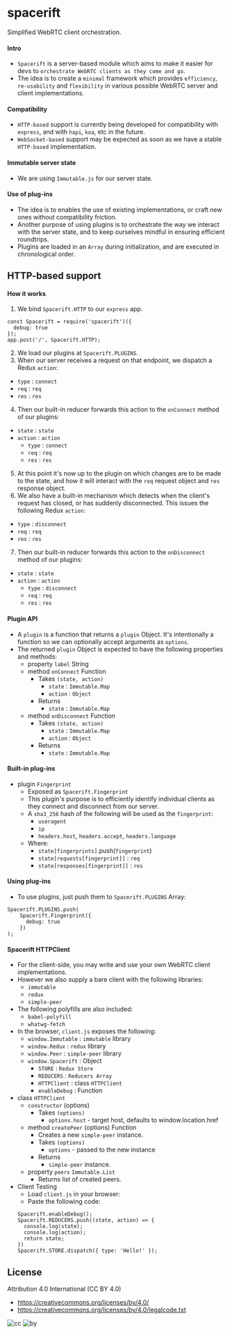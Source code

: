 # spacerift
Simplified WebRTC client orchestration.

#### Intro
* `Spacerift` is a server-based module which aims to make it easier for devs to `orchestrate WebRTC clients as they come and go`.
* The idea is to create a `minimal` framework which provides `efficiency`, `re-usability` and `flexibility` in various possible WebRTC server and client implementations.

#### Compatibility
* `HTTP-based` support is currently being developed for compatibility with `express`, and with `hapi`, `koa`, etc in the future.
* `WebSocket-based` support may be expected as soon as we have a stable `HTTP-based` implementation.

#### Immutable server state
* We are using `Immutable.js` for our server state.

#### Use of plug-ins
* The idea is to enables the use of existing implementations, or craft new ones without compatibility friction.
* Another purpose of using plugins is to orchestrate the way we interact with the server state, and to keep ourselves mindful in ensuring efficient roundtrips.
* Plugins are loaded in an `Array` during initialization, and are executed in chronological order.

## HTTP-based support

#### How it works

1. We bind `Spacerift.HTTP` to our `express` app.
```
const Spacerift = require('spacerift')({
  debug: true
});
app.post('/', Spacerift.HTTP);
```
2. We load our plugins at `Spacerift.PLUGINS`.
3. When our server receives a request on that endpoint, we dispatch a Redux `action`:
  * `type` : `connect`
  * `req` : `req`
  * `res` : `res`
4. Then our built-in reducer forwards this action to the `onConnect` method of our plugins:
  * `state` : `state`
  * `action` : `action`
    * `type` : `connect`
    * `req` : `req`
    * `res` : `res`
5. At this point it's now up to the plugin on which changes are to be made to the state, and how it will interact with the `req` request object and `res` response object.
6. We also have a built-in mechanism which detects when the client's request has closed, or has suddenly disconnected. This issues the following Redux `action`:
  * `type` : `disconnect`
  * `req` : `req`
  * `res` : `res`
7. Then our built-in reducer forwards this action to the `onDisconnect` method of our plugins:
  * `state` : `state`
  * `action` : `action`
    * `type` : `disconnect`
    * `req` : `req`
    * `res` : `res`

#### Plugin API

* A `plugin` is a function that returns a `plugin` Object. It's intentionally a function so we can optionally accept arguments as `options`.
* The returned `plugin` Object is expected to have the following properties and methods:
  * property `label` String
  * method `onConnect` Function
    * Takes `(state, action)`
      * `state` : `Immutable.Map`
      * `action` : `Object`
    * Returns
      * `state` : `Immutable.Map`
  * method `onDisconnect` Function
    * Takes `(state, action)`
      * `state` : `Immutable.Map`
      * `action` : `Object`
    * Returns
      * `state` : `Immutable.Map`

#### Built-in plug-ins
* plugin `Fingerprint`
  * Exposed as `Spacerift.Fingerprint`
  * This plugin's purpose is to efficiently identify individual clients as they connect and disconnect from our server.
  * A `sha3_256` hash of the following will be used as the `fingerprint`:
    * `useragent`
    * `ip`
    * `headers.host`, `headers.accept`, `headers.language`
  * Where:
    * `state[fingerprints]`.push(`fingerprint`)
    * `state[requests[fingerprint]]` : `req`
    * `state[responses[fingerprint]]` : `res`

#### Using plug-ins
* To use plugins, just push them to  `Spacerift.PLUGINS` Array:
```
Spacerift.PLUGINS.push(
    Spacerift.Fingerprint({
      debug: true
    })
);
```

#### Spacerift HTTPClient
* For the client-side, you may write and use your own WebRTC client implementations.
* However we also supply a bare client with the following libraries:
  * `immutable`
  * `redux`
  * `simple-peer`
* The following polyfills are also included:
  * `babel-polyfill`
  * `whatwg-fetch`
* In the browser, `client.js` exposes the following:
  * `window.Immutable` : `immutable` library
  * `window.Redux` : `redux` library
  * `window.Peer` : `simple-peer` library
  * `window.Spacerift` : Object
    * `STORE` : `Redux Store`
    * `REDUCERS` : `Reducers Array`
    * `HTTPClient` : class `HTTPClient`
    * `enableDebug` : Function
* class `HTTPClient`
  * `constructor` (options)
    * Takes `(options)`
      * `options.host` - target host, defaults to window.location.href
  * method `createPeer` (options) Function
    * Creates a new `simple-peer` instance.
    * Takes `(options)`
      * `options` - passed to the new instance
    * Returns
      * `simple-peer` instance.
  * property `peers` `Immutable.List`
    * Returns list of created peers.
* Client Testing
  * Load `client.js` in your browser:
  * Paste the following code:
  ```
  Spacerift.enableDebug();
  Spacerift.REDUCERS.push((state, action) => {
    console.log(state);
    console.log(action);
    return state;
  })
  Spacerift.STORE.dispatch({ type: 'Hello!' });
  ```

## License

Attribution 4.0 International (CC BY 4.0)

* https://creativecommons.org/licenses/by/4.0/
* https://creativecommons.org/licenses/by/4.0/legalcode.txt

![cc](https://creativecommons.org/images/deed/cc_blue_x2.png) ![by](https://creativecommons.org/images/deed/attribution_icon_blue_x2.png)

